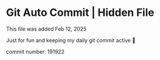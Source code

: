 # Git Auto Commit | Hidden File

This file was added Feb 12, 2025

Just for fun and keeping my daily git commit active 🤪

commit number: 191922
